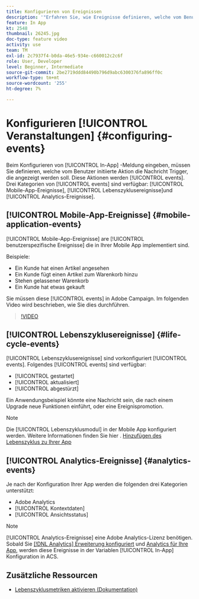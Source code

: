```yaml
---
title: Konfigurieren von Ereignissen
description: '"Erfahren Sie, wie Ereignisse definieren, welche vom Benutzer initiierte Aktion eine In-App-Nachricht Trigger, die angezeigt werden soll. "'
feature: In App
kt: 2548
thumbnail: 26245.jpg
doc-type: feature video
activity: use
team: TM
exl-id: 2c7937f4-b0da-46e5-934e-c660012c2c6f
role: User, Developer
level: Beginner, Intermediate
source-git-commit: 2be2719ddd84490b796d9abc6300376fa896ff0c
workflow-type: tm+mt
source-wordcount: '255'
ht-degree: 7%

---
```


# Konfigurieren [!UICONTROL Veranstaltungen] {#configuring-events}

Beim Konfigurieren von [!UICONTROL In-App] -Meldung eingeben, müssen Sie definieren, welche vom Benutzer initiierte Aktion die Nachricht Trigger, die angezeigt werden soll. Diese Aktionen werden [!UICONTROL events]. Drei Kategorien von [!UICONTROL events] sind verfügbar: [!UICONTROL Mobile-App-Ereignisse], [!UICONTROL Lebenszyklusereignisse]und [!UICONTROL Analytics-Ereignisse].

## [!UICONTROL Mobile-App-Ereignisse] {#mobile-application-events}

[!UICONTROL Mobile-App-Ereignisse] are [!UICONTROL benutzerspezifische Ereignisse] die in Ihrer Mobile App implementiert sind.

Beispiele:

* Ein Kunde hat einen Artikel angesehen
* Ein Kunde fügt einen Artikel zum Warenkorb hinzu
* Stehen gelassener Warenkorb
* Ein Kunde hat etwas gekauft

Sie müssen diese [!UICONTROL events] in Adobe Campaign. Im folgenden Video wird beschrieben, wie Sie dies durchführen.

>[!VIDEO](https://video.tv.adobe.com/v/26245?quality=12)

## [!UICONTROL Lebenszyklusereignisse] {#life-cycle-events}

[!UICONTROL Lebenszyklusereignisse] sind vorkonfiguriert [!UICONTROL events]. Folgendes [!UICONTROL events] sind verfügbar:

* [!UICONTROL gestartet]
* [!UICONTROL aktualisiert]
* [!UICONTROL abgestürzt]

Ein Anwendungsbeispiel könnte eine Nachricht sein, die nach einem Upgrade neue Funktionen einführt, oder eine Ereignispromotion.

>[!NOTE]
>
>Die [!UICONTROL Lebenszyklusmodul] in der Mobile App konfiguriert werden. Weitere Informationen finden Sie hier . [Hinzufügen des Lebenszyklus zu Ihrer App](https://aep-sdks.gitbook.io/docs/using-mobile-extensions/mobile-core/lifecycle)

## [!UICONTROL Analytics-Ereignisse] {#analytics-events}

Je nach der Konfiguration Ihrer App werden die folgenden drei Kategorien unterstützt:

* Adobe Analytics
* [!UICONTROL Kontextdaten]
* [!UICONTROL Ansichtsstatus]

>[!NOTE]
>
>[!UICONTROL Analytics-Ereignisse] eine Adobe Analytics-Lizenz benötigen. Sobald Sie [[!DNL Analytics] Erweiterung konfiguriert](https://aep-sdks.gitbook.io/docs/using-mobile-extensions/adobe-analytics#configure-analytics-extension-in-launch) und [Analytics für Ihre App](https://aep-sdks.gitbook.io/docs/using-mobile-extensions/adobe-analytics#add-analytics-to-your-app), werden diese Ereignisse in der Variablen [!UICONTROL In-App] Konfiguration in ACS.

## Zusätzliche Ressourcen

* [Lebenszyklusmetriken aktivieren (Dokumentation)](https://aep-sdks.gitbook.io/docs/getting-started/initialize-the-sdk#enable-lifecycle-metrics)
